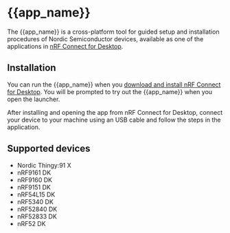 # {{app_name}}

The {{app_name}} is a cross-platform tool for guided setup and installation procedures of Nordic Semiconductor devices, available as one of the applications in [nRF Connect for Desktop](https://docs.nordicsemi.com/bundle/nrf-connect-desktop/page/index.html).

## Installation

You can run the {{app_name}} when you [download and install nRF Connect for Desktop](https://www.nordicsemi.com/Products/Development-tools/nRF-Connect-for-Desktop/Download).
You will be prompted to try out the {{app_name}} when you open the launcher.

After installing and opening the app from nRF Connect for Desktop, connect your device to your machine using an USB cable and follow the steps in the application.

## Supported devices

- Nordic Thingy:91 X
- nRF9161 DK
- nRF9160 DK
- nRF9151 DK
- nRF54L15 DK
- nRF5340 DK
- nRF52840 DK
- nRF52833 DK
- nRF52 DK
